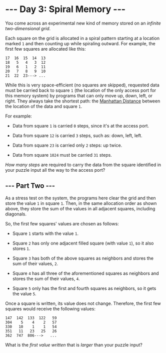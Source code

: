 # --- Day 3: Spiral Memory ---

You come across an experimental new kind of memory stored on an *infinite two-dimensional grid*.

Each square on the grid is allocated in a spiral pattern starting at a location marked `1` and then counting up while spiraling outward. For example, the first few squares are allocated like this:

```
17  16  15  14  13
18   5   4   3  12
19   6   1   2  11
20   7   8   9  10
21  22  23---> ...

```

While this is very space-efficient (no squares are skipped), requested data must be carried back to square `1` (the location of the only access port for this memory system) by programs that can only move up, down, left, or right. They always take the shortest path: the [Manhattan Distance](https://en.wikipedia.org/wiki/Taxicab_geometry) between the location of the data and square `1`.

For example:


 - Data from square `1` is carried `0` steps, since it's at the access port.

 - Data from square `12` is carried `3` steps, such as: down, left, left.

 - Data from square `23` is carried only `2` steps: up twice.

 - Data from square `1024` must be carried `31` steps.


*How many steps* are required to carry the data from the square identified in your puzzle input all the way to the access port?

## --- Part Two ---

As a stress test on the system, the programs here clear the grid and then store the value `1` in square `1`. Then, in the same allocation order as shown above, they store the sum of the values in all adjacent squares, including diagonals.

So, the first few squares' values are chosen as follows:


 - Square `1` starts with the value `1`.

 - Square `2` has only one adjacent filled square (with value `1`), so it also stores `1`.

 - Square `3` has both of the above squares as neighbors and stores the sum of their values, `2`.

 - Square `4` has all three of the aforementioned squares as neighbors and stores the sum of their values, `4`.

 - Square `5` only has the first and fourth squares as neighbors, so it gets the value `5`.


Once a square is written, its value does not change. Therefore, the first few squares would receive the following values:

```
147  142  133  122   59
304    5    4    2   57
330   10    1    1   54
351   11   23   25   26
362  747  806--->   ...

```

What is the *first value written* that is *larger* than your puzzle input?

